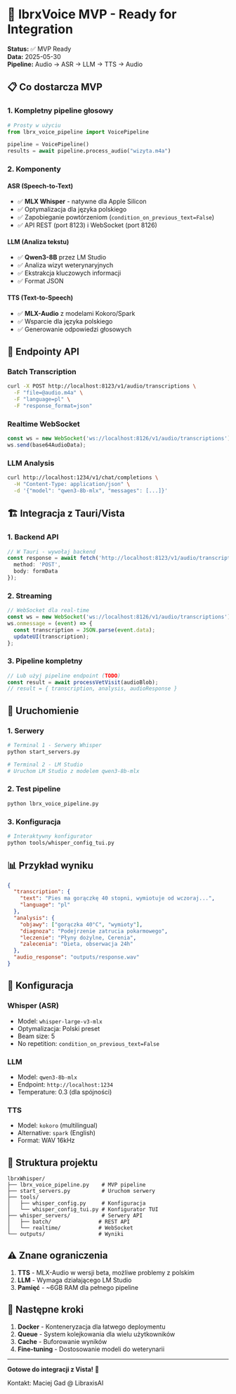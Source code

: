 # 🚀 lbrxVoice MVP - Ready for Integration

**Status:** ✅ MVP Ready  
**Data:** 2025-05-30  
**Pipeline:** Audio → ASR → LLM → TTS → Audio

## 📋 Co dostarcza MVP

### 1. **Kompletny pipeline głosowy**
```python
# Prosty w użyciu
from lbrx_voice_pipeline import VoicePipeline

pipeline = VoicePipeline()
results = await pipeline.process_audio("wizyta.m4a")
```

### 2. **Komponenty**

#### ASR (Speech-to-Text)
- ✅ **MLX Whisper** - natywne dla Apple Silicon
- ✅ Optymalizacja dla języka polskiego
- ✅ Zapobieganie powtórzeniom (`condition_on_previous_text=False`)
- ✅ API REST (port 8123) i WebSocket (port 8126)

#### LLM (Analiza tekstu)
- ✅ **Qwen3-8B** przez LM Studio
- ✅ Analiza wizyt weterynaryjnych
- ✅ Ekstrakcja kluczowych informacji
- ✅ Format JSON

#### TTS (Text-to-Speech)
- ✅ **MLX-Audio** z modelami Kokoro/Spark
- ✅ Wsparcie dla języka polskiego
- ✅ Generowanie odpowiedzi głosowych

## 🔌 Endpointy API

### Batch Transcription
```bash
curl -X POST http://localhost:8123/v1/audio/transcriptions \
  -F "file=@audio.m4a" \
  -F "language=pl" \
  -F "response_format=json"
```

### Realtime WebSocket
```javascript
const ws = new WebSocket('ws://localhost:8126/v1/audio/transcriptions');
ws.send(base64AudioData);
```

### LLM Analysis
```bash
curl http://localhost:1234/v1/chat/completions \
  -H "Content-Type: application/json" \
  -d '{"model": "qwen3-8b-mlx", "messages": [...]}'
```

## 🏗️ Integracja z Tauri/Vista

### 1. **Backend API**
```typescript
// W Tauri - wywołaj backend
const response = await fetch('http://localhost:8123/v1/audio/transcriptions', {
  method: 'POST',
  body: formData
});
```

### 2. **Streaming**
```typescript
// WebSocket dla real-time
const ws = new WebSocket('ws://localhost:8126/v1/audio/transcriptions');
ws.onmessage = (event) => {
  const transcription = JSON.parse(event.data);
  updateUI(transcription);
};
```

### 3. **Pipeline kompletny**
```typescript
// Lub użyj pipeline endpoint (TODO)
const result = await processVetVisit(audioBlob);
// result = { transcription, analysis, audioResponse }
```

## 🚀 Uruchomienie

### 1. Serwery
```bash
# Terminal 1 - Serwery Whisper
python start_servers.py

# Terminal 2 - LM Studio
# Uruchom LM Studio z modelem qwen3-8b-mlx
```

### 2. Test pipeline
```bash
python lbrx_voice_pipeline.py
```

### 3. Konfiguracja
```bash
# Interaktywny konfigurator
python tools/whisper_config_tui.py
```

## 📊 Przykład wyniku

```json
{
  "transcription": {
    "text": "Pies ma gorączkę 40 stopni, wymiotuje od wczoraj...",
    "language": "pl"
  },
  "analysis": {
    "objawy": ["gorączka 40°C", "wymioty"],
    "diagnoza": "Podejrzenie zatrucia pokarmowego",
    "leczenie": "Płyny dożylne, Cerenia",
    "zalecenia": "Dieta, obserwacja 24h"
  },
  "audio_response": "outputs/response.wav"
}
```

## 🔧 Konfiguracja

### Whisper (ASR)
- Model: `whisper-large-v3-mlx`
- Optymalizacja: Polski preset
- Beam size: 5
- No repetition: `condition_on_previous_text=False`

### LLM
- Model: `qwen3-8b-mlx`
- Endpoint: `http://localhost:1234`
- Temperature: 0.3 (dla spójności)

### TTS
- Model: `kokoro` (multilingual)
- Alternative: `spark` (English)
- Format: WAV 16kHz

## 📁 Struktura projektu

```
lbrxWhisper/
├── lbrx_voice_pipeline.py    # MVP pipeline
├── start_servers.py          # Uruchom serwery
├── tools/
│   ├── whisper_config.py     # Konfiguracja
│   └── whisper_config_tui.py # Konfigurator TUI
├── whisper_servers/          # Serwery API
│   ├── batch/               # REST API
│   └── realtime/            # WebSocket
└── outputs/                 # Wyniki
```

## ⚠️ Znane ograniczenia

1. **TTS** - MLX-Audio w wersji beta, możliwe problemy z polskim
2. **LLM** - Wymaga działającego LM Studio
3. **Pamięć** - ~6GB RAM dla pełnego pipeline

## 🎯 Następne kroki

1. **Docker** - Konteneryzacja dla łatwego deploymentu
2. **Queue** - System kolejkowania dla wielu użytkowników  
3. **Cache** - Buforowanie wyników
4. **Fine-tuning** - Dostosowanie modeli do weterynarii

---

**Gotowe do integracji z Vista!** 🚀

Kontakt: Maciej Gad @ LibraxisAI